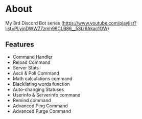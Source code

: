 # About
My 3rd Discord Bot series (https://www.youtube.com/playlist?list=PLyinDWW77zmh96CLB86__5SIz6Akac1OW)

## Features
- Command Handler
- Reload Command
- Server Stats
- Ascii & Poll Command
- Math calculations command
- Blacklisting words function
- Auto-changing Statuses 
- Userinfo & Serverinfo command
- Remind command
- Advanced Ping Command
- Advanced Purge Command
